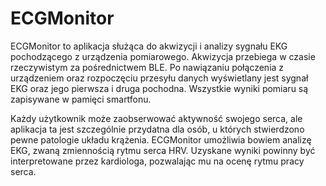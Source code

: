 # ECGMonitor

ECGMonitor to aplikacja służąca do akwizycji i analizy sygnału EKG pochodzącego z urządzenia pomiarowego. Akwizycja przebiega w czasie rzeczywistym za pośrednictwem BLE. Po nawiązaniu połączenia z urządzeniem oraz rozpoczęciu przesyłu danych wyświetlany jest sygnał EKG oraz jego pierwsza i druga pochodna. Wszystkie wyniki pomiaru są zapisywane w pamięci smartfonu.

Każdy użytkownik może zaobserwować aktywność swojego serca, ale aplikacja ta jest szczególnie przydatna dla osób, u których stwierdzono pewne patologie układu krążenia. ECGMonitor umożliwia bowiem analizę EKG, zwaną zmiennością rytmu serca HRV. Uzyskane wyniki powinny być interpretowane przez kardiologa, pozwalając mu na ocenę rytmu pracy serca. 
